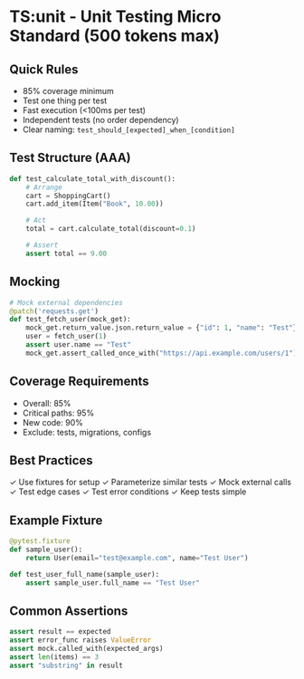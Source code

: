# TS:unit - Unit Testing Micro Standard (500 tokens max)

## Quick Rules

- 85% coverage minimum
- Test one thing per test
- Fast execution (<100ms per test)
- Independent tests (no order dependency)
- Clear naming: `test_should_[expected]_when_[condition]`

## Test Structure (AAA)

```python
def test_calculate_total_with_discount():
    # Arrange
    cart = ShoppingCart()
    cart.add_item(Item("Book", 10.00))

    # Act
    total = cart.calculate_total(discount=0.1)

    # Assert
    assert total == 9.00
```

## Mocking

```python
# Mock external dependencies
@patch('requests.get')
def test_fetch_user(mock_get):
    mock_get.return_value.json.return_value = {"id": 1, "name": "Test"}
    user = fetch_user(1)
    assert user.name == "Test"
    mock_get.assert_called_once_with("https://api.example.com/users/1")
```

## Coverage Requirements

- Overall: 85%
- Critical paths: 95%
- New code: 90%
- Exclude: tests, migrations, configs

## Best Practices

✓ Use fixtures for setup
✓ Parameterize similar tests
✓ Mock external calls
✓ Test edge cases
✓ Test error conditions
✓ Keep tests simple

## Example Fixture

```python
@pytest.fixture
def sample_user():
    return User(email="test@example.com", name="Test User")

def test_user_full_name(sample_user):
    assert sample_user.full_name == "Test User"
```

## Common Assertions

```python
assert result == expected
assert error_func raises ValueError
assert mock.called_with(expected_args)
assert len(items) == 3
assert "substring" in result
```
